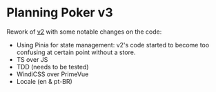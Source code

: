 # Planning Poker v3

Rework of [v2](https://github.com/rafaelytakei/Planning-Poker-v2) with some notable changes on the code:

- Using Pinia for state management: v2's code started to become too confusing at certain point without a store.
- TS over JS
- TDD (needs to be tested)
- WindiCSS over PrimeVue
- Locale (en & pt-BR)
